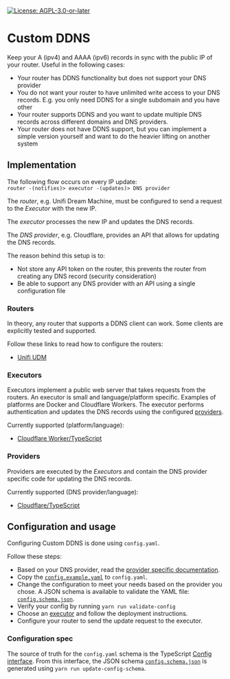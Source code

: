 [![License: AGPL-3.0-or-later](https://img.shields.io/github/license/MatthiasKunnen/custom-ddns?style=for-the-badge)](./LICENSE.txt)

# Custom DDNS

Keep your A (ipv4) and AAAA (ipv6) records in sync with the public IP of your router. Useful in the following cases:
- Your router has DDNS functionality but does not support your DNS provider
- You do not want your router to have unlimited write access to your DNS records. E.g. you only need DDNS for a single subdomain and you have other 
- Your router supports DDNS and you want to update multiple DNS records across different domains and DNS providers.
- Your router does not have DDNS support, but you can implement a simple version yourself and want to do the heavier lifting on another system 

## Implementation
The following flow occurs on every IP update:  
`router -(notifies)> executor -(updates)> DNS provider`

The _router_, e.g. Unifi Dream Machine, must be configured to send a request to the _Executor_ with the new IP.

The _executor_ processes the new IP and updates the DNS records. 

The _DNS provider_, e.g. Cloudflare, provides an API that allows for updating the DNS records.

The reason behind this setup is to:
- Not store any API token on the router, this prevents the router from creating any DNS record (security consideration)
- Be able to support any DNS provider with an API using a single configuration file

### Routers
In theory, any router that supports a DDNS client can work. Some clients are explicitly tested and supported.

Follow these links to read how to configure the routers:
- [Unifi UDM](./routers/unifi-udm)

### Executors
Executors implement a public web server that takes requests from the routers. An executor is small and language/platform specific. Examples of platforms are Docker and Cloudflare Workers. The executor performs authentication and updates the DNS records using the configured [providers](#providers). 

Currently supported (platform/language):
- [Cloudflare Worker/TypeScript](./src/typescript/executors/cloudflare-worker)

### Providers
Providers are executed by the _Executors_ and contain the DNS provider specific code for updating the DNS records.

Currently supported (DNS provider/language):
- [Cloudflare/TypeScript](./src/typescript/providers/src/cloudflare) 

## Configuration and usage
Configuring Custom DDNS is done using `config.yaml`. 

Follow these steps:
- Based on your DNS provider, read the [provider specific documentation](#providers).
- Copy the [`config.example.yaml`](./config.example.yaml) to `config.yaml`.
- Change the configuration to meet your needs based on the provider you chose. A JSON schema is available to validate the YAML file: [`config.schema.json`](./config.schema.json).
- Verify your config by running `yarn run validate-config`
- Choose an [executor](#executors) and follow the deployment instructions.
- Configure your router to send the update request to the executor.

### Configuration spec
The source of truth for the `config.yaml` schema is the TypeScript [Config interface](./src/typescript/base/src/config.interface.ts). From this interface, the JSON schema [`config.schema.json`](./config.schema.json) is generated using `yarn run update-config-schema`.
